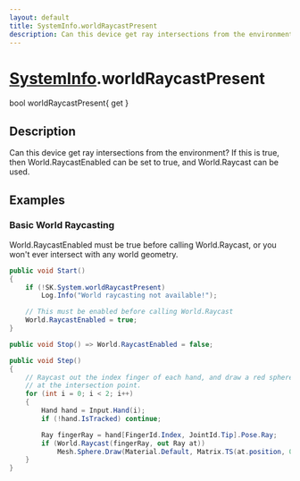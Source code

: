 ```yaml
---
layout: default
title: SystemInfo.worldRaycastPresent
description: Can this device get ray intersections from the environment? If this is true, then World.RaycastEnabled can be set to true, and World.Raycast can be used.
---
```

# [SystemInfo]({{site.url}}/Pages/StereoKit/SystemInfo.html).worldRaycastPresent

<div class='signature' markdown='1'>
bool worldRaycastPresent{ get }
</div>

## Description
Can this device get ray intersections from the
environment? If this is true, then World.RaycastEnabled can be
set to true, and World.Raycast can be used.


## Examples

### Basic World Raycasting

World.RaycastEnabled must be true before calling World.Raycast, or
you won't ever intersect with any world geometry.
```csharp
public void Start()
{
	if (!SK.System.worldRaycastPresent)
		Log.Info("World raycasting not available!");

	// This must be enabled before calling World.Raycast
	World.RaycastEnabled = true;
}

public void Stop() => World.RaycastEnabled = false;

public void Step()
{
	// Raycast out the index finger of each hand, and draw a red sphere
	// at the intersection point.
	for (int i = 0; i < 2; i++)
	{
		Hand hand = Input.Hand(i);
		if (!hand.IsTracked) continue;

		Ray fingerRay = hand[FingerId.Index, JointId.Tip].Pose.Ray;
		if (World.Raycast(fingerRay, out Ray at))
			Mesh.Sphere.Draw(Material.Default, Matrix.TS(at.position, 0.03f), new Color(1, 0, 0));
	}
}
```

